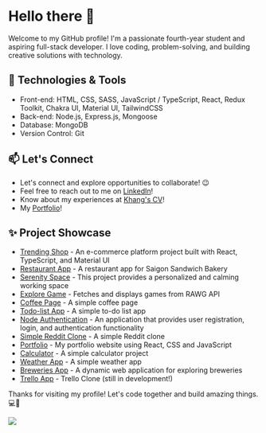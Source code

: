 # Hello there 👋

Welcome to my GitHub profile! I'm a passionate fourth-year student and aspiring full-stack developer. I love coding, problem-solving, and building creative solutions with technology.

## 🔧 Technologies & Tools

- Front-end: HTML, CSS, SASS, JavaScript / TypeScript, React, Redux Toolkit, Chakra UI, Material UI, TailwindCSS
- Back-end: Node.js, Express.js, Mongoose
- Database: MongoDB
- Version Control: Git

## 📫 Let's Connect

- Let's connect and explore opportunities to collaborate! 😉
- Feel free to reach out to me on [LinkedIn](https://www.linkedin.com/in/khang-nguyen3902)!
- Know about my experiences at [Khang's CV](https://drive.google.com/file/d/1rxtaeSD660WSzL8qJ9APiiEuGuRbvCyo/view)!
- My [Portfolio](https://kudoo39.github.io/react-portfolio)!

## ✨ Project Showcase
* [Trending Shop](https://github.com/Kudoo39/trending-shop) - An e-commerce platform project built with React, TypeScript, and Material UI
* [Restaurant App](https://github.com/Kudoo39/restaurant-app) - A restaurant app for Saigon Sandwich Bakery
* [Serenity Space](https://github.com/Kudoo39/serenity-space) - This project provides a personalized and calming working space
* [Explore Game](https://github.com/Kudoo39/clone-game-website) - Fetches and displays games from RAWG API
* [Coffee Page](https://github.com/Kudoo39/coffee-page) - A simple coffee page
* [Todo-list App](https://github.com/Kudoo39/todo-list-app) - A simple to-do list app
* [Node Authentication](https://github.com/Kudoo39/node-authentication) - An application that provides user registration, login, and authentication functionality
* [Simple Reddit Clone](https://github.com/Kudoo39/react-redux-project) - A simple Reddit clone
* [Portfolio](https://github.com/Kudoo39/react-portfolio) - My portfolio website using React, CSS and JavaScript
* [Calculator](https://github.com/Kudoo39/calculator-app) - A simple calculator project
* [Weather App](https://github.com/Kudoo39/Weather-app) - A simple weather app
* [Breweries App](https://github.com/Kudoo39/fs17-week3-React-public) - A dynamic web application for exploring breweries
* [Trello App](https://github.com/Kudoo39/trello-project) - Trello Clone (still in development!)

Thanks for visiting my profile! Let's code together and build amazing things. 💻🚀

![](https://komarev.com/ghpvc/?username=Kudoo39e&color=lightgrey)
